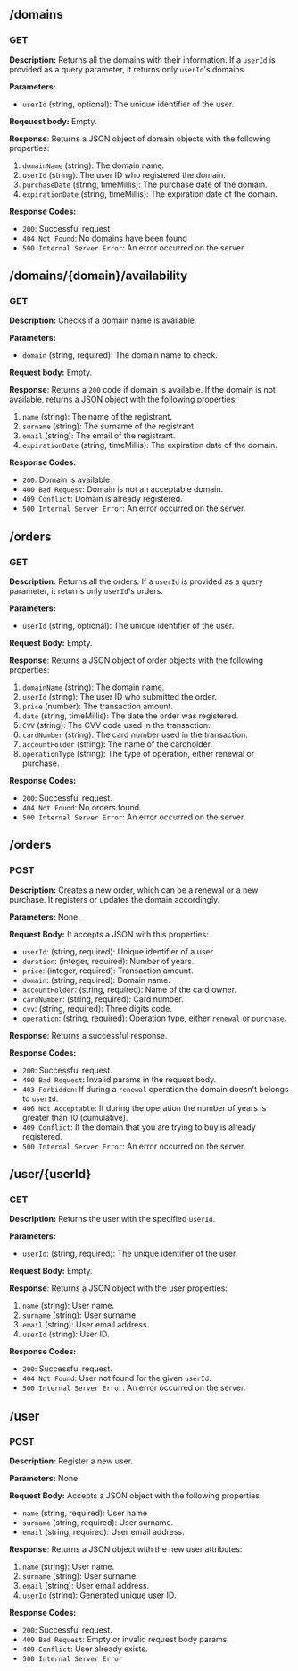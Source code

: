 ## /domains  
  
### GET  
  
**Description:** Returns all the domains with their information. If a `userId` is provided as a query parameter, it returns only `userId`'s domains 
  
**Parameters:** 
* `userId` (string, optional): The unique identifier of the user.
  
**Reqeuest body:** Empty.  
  
**Response**: Returns a JSON object of domain objects with the following properties:
1. `domainName` (string): The domain name.
2. `userId` (string): The user ID who registered the domain.
3. `purchaseDate` (string, timeMillis): The purchase date of the domain.
4. `expirationDate` (string, timeMillis): The expiration date of the domain.

**Response Codes:**  
* `200`: Successful request
* `404 Not Found`: No domains have been found
* `500 Internal Server Error`: An error occurred on the server.


## /domains/{domain}/availability 
  
### GET  
  
**Description:** Checks if a domain name is available.
  
**Parameters:**  
* `domain` (string, required): The domain name to check.
  
**Request body:** Empty.
  
**Response**: Returns a `200` code if domain is available. If the domain is not available, returns a JSON object with the following properties:
1. `name` (string): The name of the registrant.
2. `surname` (string): The surname of the registrant.
3. `email` (string): The email of the registrant.
4. `expirationDate` (string, timeMillis): The expiration date of the domain.
  
**Response Codes:**  
* `200`: Domain is available
* `400 Bad Request`: Domain is not an acceptable domain.
* `409 Conflict`: Domain is already registered.
* `500 Internal Server Error`: An error occurred on the server.

  
## /orders 
  
### GET
  
**Description:** Returns all the orders. If a `userId` is provided as a query parameter, it returns only `userId`'s orders.
  
**Parameters:**  
* `userId` (string, optional): The unique identifier of the user.
  
**Request Body:** Empty.
  
**Response**: Returns a JSON object of order objects with the following properties:
1. `domainName` (string): The domain name.
2. `userId` (string): The user ID who submitted the order.
3. `price` (number): The transaction amount.
4. `date` (string, timeMillis): The date the order was registered.
5. `CVV` (string): The CVV code used in the transaction.
6. `cardNumber` (string): The card number used in the transaction.
7. `accountHolder` (string): The name of the cardholder.
8. `operationType` (string): The type of operation, either renewal or purchase.
  
**Response Codes:**  
* `200`: Successful request.
* `404 Not Found`: No orders found.
* `500 Internal Server Error`: An error occurred on the server.


## /orders 
  
### POST
  
**Description:** Creates a new order, which can be a renewal or a new purchase. It registers or updates the domain accordingly.
  
**Parameters:**  None.
  
**Request Body:** It accepts a JSON with this properties:
* `userId`: (string, required): Unique identifier of a user.
* `duration`: (integer, required): Number of years.
* `price`: (integer, required): Transaction amount.
* `domain`: (string, required): Domain name.
* `accountHolder`: (string, required): Name of the card owner.
* `cardNumber`: (string, required): Card number.
* `cvv`: (string, required): Three digits code.
* `operation`: (string, required): Operation type, either `renewal` or `purchase`.
  
**Response**: Returns a successful response.
  
**Response Codes:**  
* `200`: Successful request.
* `400 Bad Request`: Invalid params in the request body.
* `403 Forbidden`: If during a `renewal` operation the domain doesn't belongs to `userId`.
* `406 Not Acceptable`: If during the operation the number of years is greater than 10 (cumulative).
* `409 Conflict`: If the domain that you are trying to buy is already registered.
* `500 Internal Server Error`: An error occurred on the server.

## /user/{userId}
  
### GET
  
**Description:** Returns the user with the specified `userId`.
  
**Parameters:**
* `userId`: (string, required): The unique identifier of the user.

**Request Body:** Empty.
  
**Response**: Returns a JSON object with the user properties:
1. `name` (string): User name.
2. `surname` (string): User surname.
3. `email` (string): User email address.
4. `userId` (string): User ID.
  
**Response Codes:**  
* `200`: Successful request.
* `404 Not Found`: User not found for the given `userId`.
* `500 Internal Server Error`: An error occurred on the server.

## /user

### POST
  
**Description:** Register a new user.
  
**Parameters:** None.

**Request Body:** Accepts a JSON object with the following properties:
* `name` (string, required): User name
* `surname` (string, required): User surname.
* `email` (string, required): User email address.
  
**Response**: Returns a JSON object with the new user attributes:
1. `name` (string): User name.
2. `surname` (string): User surname.
3. `email` (string): User email address.
4. `userId` (string): Generated unique user ID.
  
**Response Codes:**  
* `200`: Successful request.
* `400 Bad Request`: Empty or invalid request body params.
* `409 Conflict`: User already exists.
* `500 Internal Server Error`